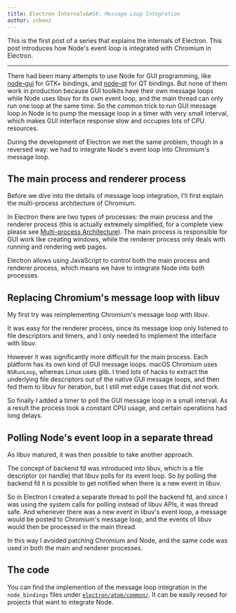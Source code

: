 ```yaml
---
title: Electron Internals&#58; Message Loop Integration
author: zcbenz
---
```


This is the first post of a series that explains the internals of Electron. This
post introduces how Node's event loop is integrated with Chromium in Electron.

---

There had been many attempts to use Node for GUI programming, like
[node-gui][node-gui] for GTK+ bindings, and [node-qt][node-qt] for QT bindings.
But none of them work in production because GUI toolkits have their own message
loops while Node uses libuv for its own event loop, and the main thread can only
run one loop at the same time. So the common trick to run GUI message loop in
Node is to pump the message loop in a timer with very small interval, which
makes GUI interface response slow and occupies lots of CPU resources.

During the development of Electron we met the same problem, though in a
reversed way: we had to integrate Node's event loop into Chromium's message
loop.

## The main process and renderer process

Before we dive into the details of message loop integration, I'll first explain
the multi-process architecture of Chromium.

In Electron there are two types of processes: the main process and the renderer
process (this is actually extremely simplified, for a complete view please see
[Multi-process Architecture][multi-process]). The main process is responsible
for GUI work like creating windows, while the renderer process only deals with
running and rendering web pages.

Electron allows using JavaScript to control both the main process and renderer
process, which means we have to integrate Node into both processes.

## Replacing Chromium's message loop with libuv

My first try was reimplementing Chromium's message loop with libuv.

It was easy for the renderer process, since its message loop only listened to
file descriptors and timers, and I only needed to implement the interface with
libuv.

However it was significantly more difficult for the main process. Each platform
has its own kind of GUI message loops. macOS Chromium uses `NSRunLoop`,
whereas Linux uses glib. I tried lots of hacks to extract the
underlying file descriptors out of the native GUI message loops, and then fed
them to libuv for iteration, but I still met edge cases that did not work.

So finally I added a timer to poll the GUI message loop in a small interval. As
a result the process took a constant CPU usage, and certain operations had
long delays.

## Polling Node's event loop in a separate thread

As libuv matured, it was then possible to take another approach.

The concept of backend fd was introduced into libuv, which is a file descriptor
(or handle) that libuv polls for its event loop. So by polling the backend fd it
is possible to get notified when there is a new event in libuv.

So in Electron I created a separate thread to poll the backend fd, and since I
was using the system calls for polling instead of libuv APIs, it was thread
safe. And whenever there was a new event in libuv's event loop, a message would
be posted to Chromium's message loop, and the events of libuv would then be
processed in the main thread.

In this way I avoided patching Chromium and Node, and the same code was used in
both the main and renderer processes.

## The code

You can find the implemention of the message loop integration in the
`node_bindings` files under [`electron/atom/common/`][node-bindings]. It can be
easily reused for projects that want to integrate Node.

[node-gui]: https://github.com/zcbenz/node-gui
[node-qt]: https://github.com/arturadib/node-qt
[multi-process]: http://dev.chromium.org/developers/design-documents/multi-process-architecture
[node-bindings]: https://github.com/electron/electron/tree/master/atom/common
